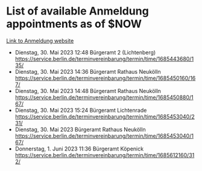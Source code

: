# List of available Anmeldung appointments as of $NOW
[Link to Anmeldung website](https://service.berlin.de/terminvereinbarung/termin/tag.php?termin=1&anliegen[]=120686&dienstleisterlist=122210,122217,327316,122219,327312,122227,327314,122231,327346,122243,327348,122254,122252,329742,122260,329745,122262,329748,122271,327278,122273,327274,122277,327276,330436,122280,327294,122282,327290,122284,327292,122291,327270,122285,327266,122286,327264,122296,327268,150230,329760,122297,327286,122294,327284,122312,329763,122314,329775,122304,327330,122311,327334,122309,327332,317869,122281,327352,122279,329772,122283,122276,327324,122274,327326,122267,329766,122246,327318,122251,327320,122257,327322,122208,327298,122226,327300&herkunft=http%3A%2F%2Fservice.berlin.de%2Fdienstleistung%2F120686%2F)
- Dienstag, 30. Mai 2023 12:48 Bürgeramt 2 (Lichtenberg) https://service.berlin.de/terminvereinbarung/termin/time/1685443680/135/
- Dienstag, 30. Mai 2023 14:36 Bürgeramt Rathaus Neukölln https://service.berlin.de/terminvereinbarung/termin/time/1685450160/167/
- Dienstag, 30. Mai 2023 14:48 Bürgeramt Rathaus Neukölln https://service.berlin.de/terminvereinbarung/termin/time/1685450880/167/
- Dienstag, 30. Mai 2023 15:24 Bürgeramt Lichtenrade https://service.berlin.de/terminvereinbarung/termin/time/1685453040/231/
- Dienstag, 30. Mai 2023  Bürgeramt Rathaus Neukölln https://service.berlin.de/terminvereinbarung/termin/time/1685453040/167/
- Donnerstag, 1. Juni 2023 11:36 Bürgeramt Köpenick https://service.berlin.de/terminvereinbarung/termin/time/1685612160/312/
